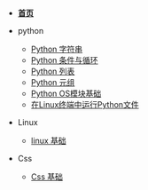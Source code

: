 * [**首页**](http://weiguang19.xyz/)

* python
  * [Python 字符串](Python/PythonString.md)
  * [Python 条件与循环](Python/PythonCondition.md)
  * [Python 列表](Python/PythonList.md)
  * [Python 元组](Python/PythonTuple.md)
  * [Python OS模块基础](Python/PythonOsModule.md)
  * [在Linux终端中运行Python文件](Python/RunPyInLinux.md)

* Linux
  * [linux 基础](Linux/linux_base)

* Css
  * [Css 基础](Css/css_base)

